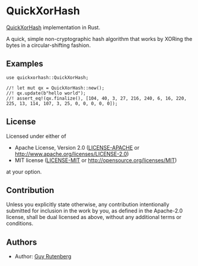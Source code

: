 # QuickXorHash

[QuickXorHash] implementation in Rust.

A quick, simple non-cryptographic hash algorithm that works by XORing the bytes in a
circular-shifting fashion.

[QuickXorHash]: https://learn.microsoft.com/en-us/onedrive/developer/code-snippets/quickxorhash

## Examples
```
use quickxorhash::QuickXorHash;

//! let mut qx = QuickXorHash::new();
//! qx.update(b"hello world");
//! assert_eq!(qx.finalize(), [104, 40, 3, 27, 216, 240, 6, 16, 220, 225, 13, 114, 107, 3, 25, 0, 0, 0, 0, 0]);
```

## License

Licensed under either of

 * Apache License, Version 2.0
   ([LICENSE-APACHE](LICENSE-APACHE) or http://www.apache.org/licenses/LICENSE-2.0)
 * MIT license
   ([LICENSE-MIT](LICENSE-MIT) or http://opensource.org/licenses/MIT)

at your option.

## Contribution

Unless you explicitly state otherwise, any contribution intentionally submitted
for inclusion in the work by you, as defined in the Apache-2.0 license, shall be
dual licensed as above, without any additional terms or conditions.

## Authors
- Author: [Guy Rutenberg](https://www.guyrutenberg.com)

